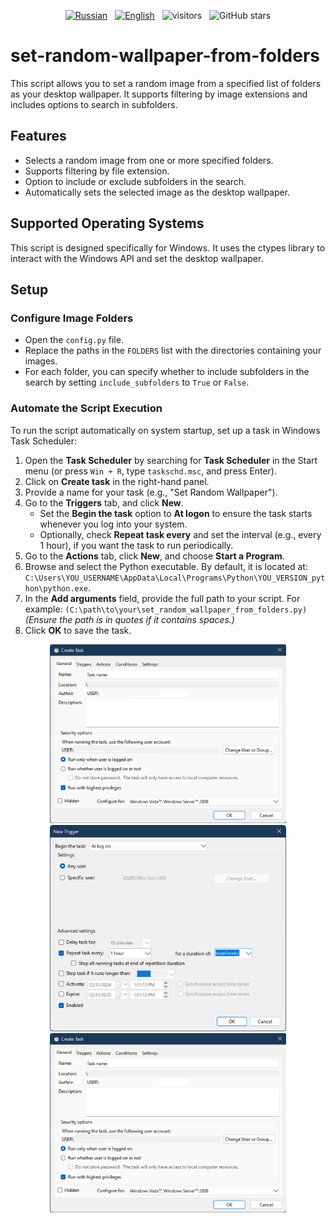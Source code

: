 <p align="center">
  <a href="README.ru.md"><img src="https://img.shields.io/badge/Русский-Readme-blue" alt="Russian" /></a>&nbsp;&nbsp;
  <a href="README.md"><img src="https://img.shields.io/badge/English-Readme-blue" alt="English" /></a>&nbsp;&nbsp;
  <img src="https://visitor-badge.laobi.icu/badge?page_id=White-Tiger-PX.set-random-wallpaper-from-folders" alt="visitors" />&nbsp;&nbsp;
  <img src="https://img.shields.io/github/stars/White-Tiger-PX/set-random-wallpaper-from-folders?style=social" alt="GitHub stars" />
</p>

# set-random-wallpaper-from-folders

This script allows you to set a random image from a specified list of folders as your desktop wallpaper. It supports filtering by image extensions and includes options to search in subfolders.

## Features

- Selects a random image from one or more specified folders.
- Supports filtering by file extension.
- Option to include or exclude subfolders in the search.
- Automatically sets the selected image as the desktop wallpaper.

## Supported Operating Systems

This script is designed specifically for Windows. It uses the ctypes library to interact with the Windows API and set the desktop wallpaper.

## Setup

### Configure Image Folders

- Open the `config.py` file.
- Replace the paths in the `FOLDERS` list with the directories containing your images.
- For each folder, you can specify whether to include subfolders in the search by setting `include_subfolders` to `True` or `False`.

### Automate the Script Execution

To run the script automatically on system startup, set up a task in Windows Task Scheduler:

1. Open the **Task Scheduler** by searching for **Task Scheduler** in the Start menu (or press `Win + R`, type `taskschd.msc`, and press Enter).
2. Click on **Create task** in the right-hand panel.
3. Provide a name for your task (e.g., "Set Random Wallpaper").
4. Go to the **Triggers** tab, and click **New**.
   - Set the **Begin the task** option to **At logon** to ensure the task starts whenever you log into your system.
   - Optionally, check **Repeat task every** and set the interval (e.g., every 1 hour), if you want the task to run periodically.
5. Go to the **Actions** tab, click **New**, and choose **Start a Program**.
6. Browse and select the Python executable. By default, it is located at:
   `C:\Users\YOU_USERNAME\AppData\Local\Programs\Python\YOU_VERSION_python\python.exe`.
7. In the **Add arguments** field, provide the full path to your script. For example:
   `(C:\path\to\your\set_random_wallpaper_from_folders.py)`
   *(Ensure the path is in quotes if it contains spaces.)*
8. Click **OK** to save the task.

<div style="justify-content: space-between; align-items: center;">
  <div style="text-align: center;">
    <img src="Task Scheduler - General.png" alt="Task Scheduler - General" width="75%" />
  </div>

  <div style="text-align: center;">
    <img src="Task Scheduler - Triggers.png" alt="Task Scheduler - Triggers" width="75%" />
  </div>

  <div style="text-align: center;">
    <img src="Task Scheduler - General.png" alt="Task Scheduler - General" width="75%" />
  </div>
</div>
